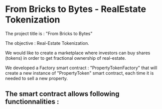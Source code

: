# From Bricks to Bytes - RealEstate Tokenization 

The project title is : "From Bricks to Bytes"

The objective : Real-Estate Tokenization. 

We would like to create a marketplace where investors can buy shares (tokens) in order to get fractional ownership of real-estate. 

We developed a Factory smart contract : "PropertyTokenFactory" that will create a new instance of "PropertyToken" smart contract, each time it is needed to sell a new property.

The smart contract allows following functionnalities : 
- 